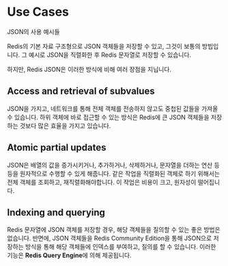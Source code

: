 # Use Cases

JSON의 사용 예시들

Redis의 기본 자료 구조형으로 JSON 객체들을 저장할 수 있고, 그것이 보통의 방빕입니다. 그 예시로
JSON을 직렬화한 후 Redis 문자열로 저장할 수 있습니다.

하지만, Redis JSON은 이러한 방식에 비해 여러 장점을 지닙니다.

## Access and retrieval of subvalues

JSON을 가지고, 네트워크를 통해 전체 객체를 전송하지 않고도 중첩된 값들을 가져올 수 있습니다.
하위 객체에 바로 접근할 수 있는 방식은 Redis에 큰 JSON 객체들을 저장하는 것보다 많은
효율을 가지고 있습니다. 

## Atomic partial updates

JSON은 배열의 값을 증가시키거나, 추가하거나, 삭제하거나, 문자열을 더하는 연산 등등을
원자적으로 수행할 수 있게 해줍니다. 같은 작업을 직렬화된 객체로 하기 위해서는 전체 객체를
조회하고, 재직렬화해야합니다. 이 작업은 비용이 크고, 원자성이 떨어집니다.

## Indexing and querying

Redis 문자열에 JSON 객체를 저장할 경우, 해당 객체들을 질의할 수 있는 좋은 방법은
없습니다. 반면에, JSON 객체들을 Redis Community Edition을 통해 JSON으로 
저장하는 방식을 통해 해당 객체들에 인덱스를 부여하고, 질의를 할 수 있습니다.
이러한 기능은 **Redis Query Engine**에 의해 제공됩니다.